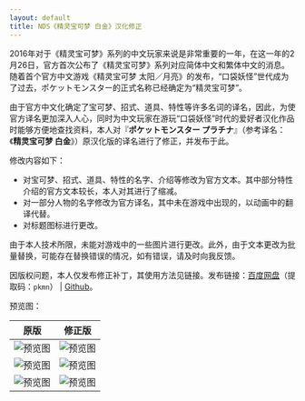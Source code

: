 ```yaml
---
layout: default
title: NDS《精灵宝可梦 白金》汉化修正
---
```

2016年对于《精灵宝可梦》系列的中文玩家来说是非常重要的一年，在这一年的2月26日，官方首次公布了《精灵宝可梦》系列对应简体中文和繁体中文的消息。随着首个官方中文游戏《精灵宝可梦 太阳／月亮》的发布，“口袋妖怪”世代成为了过去，<span lang="ja">ポケットモンスター</span>的正式名称已经确定为“精灵宝可梦”。

由于官方中文化确定了宝可梦、招式、道具、特性等许多名词的译名，因此，为使官方译名更加深入人心，同时为中文玩家在游玩“口袋妖怪”时代的爱好者汉化作品时能够方便地查找资料，本人对<span lang="ja">『**ポケットモンスター プラチナ**』</span>（参考译名：《**精灵宝可梦 白金**》）原汉化版的译名进行了修正，并发布于此。

修改内容如下：

* 对宝可梦、招式、道具、特性的名字、介绍等修改为官方文本。其中部分特性介绍的官方文本较长，本人对其进行了缩减。
* 对一部分人物的名字修改为官方译名，其中未在游戏中出现的，以动画中的翻译代替。
* 对标题图标进行更改。

由于本人技术所限，未能对游戏中的一些图片进行更改。此外，由于文本更改为批量替换，可能存在替换错误的情况，如有错误，请及时向我反馈。

因版权问题，本人仅发布修正补丁，其使用方法见链接。发布链接：[百度网盘](https://pan.baidu.com/s/1tLhRCJjMfZJuxZSvD4I1GQ)（提取码：`pkmn`） &#124; [Github](https://github.com/Xzonn/PokemonChineseTranslationRevise/releases)。

预览图：

| 原版 | 修正版 |
| :--: | :----: |
| ![预览图](https://raw.githubusercontent.com/Xzonn/PokemonChineseTranslationRevise/master/images/Pt_0_1.png) | ![预览图](https://raw.githubusercontent.com/Xzonn/PokemonChineseTranslationRevise/master/images/Pt_1_1.png) |
| ![预览图](https://raw.githubusercontent.com/Xzonn/PokemonChineseTranslationRevise/master/images/Pt_0_2.png) | ![预览图](https://raw.githubusercontent.com/Xzonn/PokemonChineseTranslationRevise/master/images/Pt_1_2.png) |
| ![预览图](https://raw.githubusercontent.com/Xzonn/PokemonChineseTranslationRevise/master/images/Pt_0_3.png) | ![预览图](https://raw.githubusercontent.com/Xzonn/PokemonChineseTranslationRevise/master/images/Pt_1_3.png) |